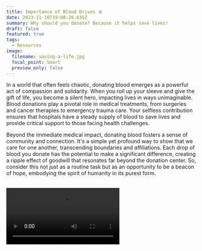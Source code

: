 ```yaml
---
title: Importance of Blood Drives 🩸
date: 2023-11-10T19:08:26.635Z
summary: Why should you donate? Because it helps save lives!
draft: false
featured: true
tags:
  - Resources
image:
  filename: saving-a-life.jpg
  focal_point: Smart
  preview_only: false
---
```

In a world that often feels chaotic, donating blood emerges as a powerful act of compassion and solidarity. When you roll up your sleeve and give the gift of life, you become a silent hero, impacting lives in ways unimaginable. Blood donations play a pivotal role in medical treatments, from surgeries and cancer therapies to emergency trauma care. Your selfless contribution ensures that hospitals have a steady supply of blood to save lives and provide critical support to those facing health challenges.

Beyond the immediate medical impact, donating blood fosters a sense of community and connection. It's a simple yet profound way to show that we care for one another, transcending boundaries and affiliations. Each drop of blood you donate has the potential to make a significant difference, creating a ripple effect of goodwill that resonates far beyond the donation center. So, consider this not just as a routine task but as an opportunity to be a beacon of hope, embodying the spirit of humanity in its purest form.

<br>

<video controls>
    <source src="https://video.xx.fbcdn.net/v/t42.1790-2/273934132_3266001143685871_3461943644593841853_n.mp4?_nc_cat=102&ccb=1-7&_nc_sid=55d0d3&efg=eyJ2ZW5jb2RlX3RhZyI6InN2ZV9zZCJ9&_nc_ohc=VF0jcFnwMf4AX_zDtb-&_nc_rml=0&_nc_ht=video-den4-1.xx&oh=00_AfBe1vxwHVa2n1_Vpx1romuxBn0th-0kIdZZ3nX8Ma5r_g&oe=65539EA1" type="video/mp4" playsinline="true" preload="metadata">
</video>